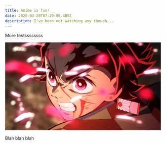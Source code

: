 ```yaml
---
title: Anime is fun!
date: 2020-03-20T07:29:05.485Z
description: I've been not watching any though...
---
```

More testssssssss



![anime face fight](anime.jpg "Fierce")

Blah blah blah